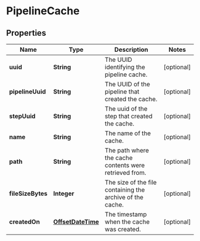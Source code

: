 # PipelineCache

## Properties
Name | Type | Description | Notes
------------ | ------------- | ------------- | -------------
**uuid** | **String** | The UUID identifying the pipeline cache. |  [optional]
**pipelineUuid** | **String** | The UUID of the pipeline that created the cache. |  [optional]
**stepUuid** | **String** | The uuid of the step that created the cache. |  [optional]
**name** | **String** | The name of the cache. |  [optional]
**path** | **String** | The path where the cache contents were retrieved from. |  [optional]
**fileSizeBytes** | **Integer** | The size of the file containing the archive of the cache. |  [optional]
**createdOn** | [**OffsetDateTime**](OffsetDateTime.md) | The timestamp when the cache was created. |  [optional]

